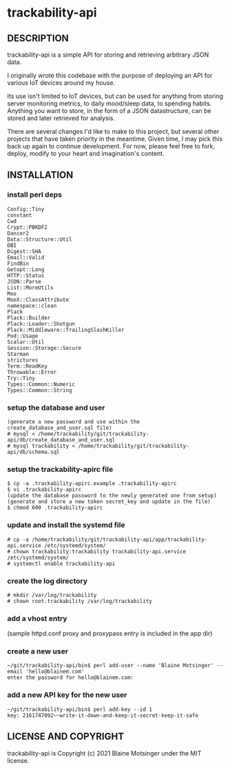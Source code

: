 # trackability-api

## DESCRIPTION

trackability-api is a simple API for storing and retrieving arbitrary JSON data.

I originally wrote this codebase with the purpose of deploying an API for various IoT devices around my house.

Its use isn't limited to IoT devices, but can be used for anything from storing server monitoring metrics, to daily mood/sleep data, to spending habits.  Anything you want to store, in the form of a JSON datastructure, can be stored and later retrieved for analysis.

There are several changes I'd like to make to this project, but several other projects that have taken priority in the meantime.  Given time, I may pick this back up again to continue development.  For now, please feel free to fork, deploy, modify to your heart and imagination's content.

## INSTALLATION

### install perl deps

```
Config::Tiny
constant
Cwd
Crypt::PBKDF2
Dancer2
Data::Structure::Util
DBI
Digest::SHA
Email::Valid
FindBin
Getopt::Long
HTTP::Status
JSON::Parse
List::MoreUtils
Moo
MooX::ClassAttribute
namespace::clean
Plack
Plack::Builder
Plack::Loader::Shotgun
Plack::Middleware::TrailingSlashKiller
Pod::Usage
Scalar::Util
Session::Storage::Secure
Starman
strictures
Term::ReadKey
Throwable::Error
Try::Tiny
Types::Common::Numeric
Types::Common::String
```

### setup the database and user

```
(generate a new password and use within the create_database_and_user.sql file)
# mysql < /home/trackability/git/trackability-api/db/create_database_and_user.sql
# mysql trackability < /home/trackability/git/trackability-api/db/schema.sql
```

### setup the trackability-apirc file

```
$ cp -a .trackability-apirc.example .trackability-apirc
$ vi .trackability-apirc
(update the database password to the newly generated one from setup)
(generate and store a new token secret_key and update in the file)
$ chmod 600 .trackability-apirc
```

### update and install the systemd file

```
# cp -a /home/trackability/git/trackability-api/app/trackability-api.service /etc/systemd/system/
# chown trackability:trackability trackability-api.service /etc/systemd/system/
# systemctl enable trackability-api
```

### create the log directory

```
# mkdir /var/log/trackability
# chown root.trackability /var/log/trackability
```

### add a vhost entry

(sample httpd.conf proxy and proxypass entry is included in the app dir)

### create a new user

```
~/git/trackability-api/bin$ perl add-user --name 'Blaine Motsinger' --email 'hello@blainem.com'
enter the password for hello@blainem.com:
```

### add a new API key for the new user

```
~/git/trackability-api/bin$ perl add-key --id 1
key: 2161747092~~write-it-down-and-keep-it-secret-keep-it-safe
```

## LICENSE AND COPYRIGHT

trackability-api is Copyright (c) 2021 Blaine Motsinger under the MIT license.
